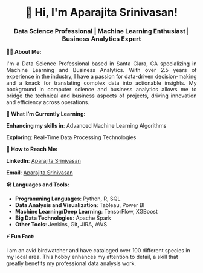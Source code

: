<h1 align="center">👋 Hi, I'm Aparajita Srinivasan!</h1>
<h3 align="center">Data Science Professional | Machine Learning Enthusiast | Business Analytics Expert</h3>

**👨‍💻 About Me:**
<p align="justify">
I'm a Data Science Professional based in Santa Clara, CA specializing in Machine Learning and Business Analytics. With over 2.5 years of experience in the industry, I have a passion for data-driven decision-making and a knack for translating complex data into actionable insights. My background in computer science and business analytics allows me to bridge the technical and business aspects of projects, driving innovation and efficiency across operations. </p>


**🌱 What I’m Currently Learning:**
<p align="justify">

**Enhancing my skills in**: Advanced Machine Learning Algorithms

**Exploring**: Real-Time Data Processing Technologies </p>


**🤝 How to Reach Me:**

**LinkedIn**: <a href= "https://www.linkedin.com/in/aparajitasri"> Aparajita Srinivasan </a> 

**Email**: <a href="mailto:aparajitasrinivasan@gmail.com">Aparajita Srinivasan</a>


**🛠️ Languages and Tools:**

<p align="justify">

- **Programming Languages**: Python, R, SQL
- **Data Analysis and Visualization**: Tableau, Power BI
- **Machine Learning/Deep Learning**: TensorFlow, XGBoost
- **Big Data Technologies**: Apache Spark
- **Other Tools**: Jenkins, Git, JIRA, AWS </p>


**⚡ Fun Fact:**
<p align="justify">
  
I am an avid birdwatcher and have cataloged over 100 different species in my local area. This hobby enhances my attention to detail, a skill that greatly benefits my professional data analysis work. </p>

